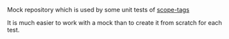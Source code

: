 Mock repository which is used by some unit tests of [scope-tags](https://github.com/matiduda/scope-tags)

It is much easier to work with a mock than to create it from scratch for each test.
